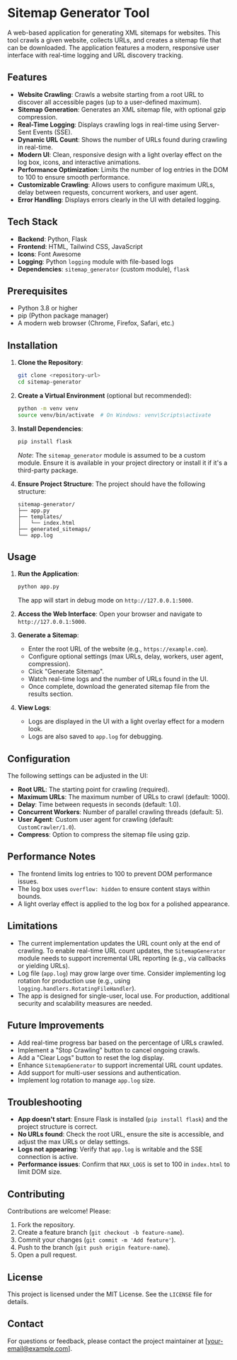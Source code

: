# Sitemap Generator Tool

A web-based application for generating XML sitemaps for websites. This tool crawls a given website, collects URLs, and creates a sitemap file that can be downloaded. The application features a modern, responsive user interface with real-time logging and URL discovery tracking.

## Features

- **Website Crawling**: Crawls a website starting from a root URL to discover all accessible pages (up to a user-defined maximum).
- **Sitemap Generation**: Generates an XML sitemap file, with optional gzip compression.
- **Real-Time Logging**: Displays crawling logs in real-time using Server-Sent Events (SSE).
- **Dynamic URL Count**: Shows the number of URLs found during crawling in real-time.
- **Modern UI**: Clean, responsive design with a light overlay effect on the log box, icons, and interactive animations.
- **Performance Optimization**: Limits the number of log entries in the DOM to 100 to ensure smooth performance.
- **Customizable Crawling**: Allows users to configure maximum URLs, delay between requests, concurrent workers, and user agent.
- **Error Handling**: Displays errors clearly in the UI with detailed logging.

## Tech Stack

- **Backend**: Python, Flask
- **Frontend**: HTML, Tailwind CSS, JavaScript
- **Icons**: Font Awesome
- **Logging**: Python `logging` module with file-based logs
- **Dependencies**: `sitemap_generator` (custom module), `flask`

## Prerequisites

- Python 3.8 or higher
- pip (Python package manager)
- A modern web browser (Chrome, Firefox, Safari, etc.)

## Installation

1. **Clone the Repository**:

   ```bash
   git clone <repository-url>
   cd sitemap-generator
   ```

2. **Create a Virtual Environment** (optional but recommended):

   ```bash
   python -m venv venv
   source venv/bin/activate  # On Windows: venv\Scripts\activate
   ```

3. **Install Dependencies**:

   ```bash
   pip install flask
   ```

   _Note_: The `sitemap_generator` module is assumed to be a custom module. Ensure it is available in your project directory or install it if it's a third-party package.

4. **Ensure Project Structure**:
   The project should have the following structure:
   ```
   sitemap-generator/
   ├── app.py
   ├── templates/
   │   └── index.html
   ├── generated_sitemaps/
   └── app.log
   ```

## Usage

1. **Run the Application**:

   ```bash
   python app.py
   ```

   The app will start in debug mode on `http://127.0.0.1:5000`.

2. **Access the Web Interface**:
   Open your browser and navigate to `http://127.0.0.1:5000`.

3. **Generate a Sitemap**:

   - Enter the root URL of the website (e.g., `https://example.com`).
   - Configure optional settings (max URLs, delay, workers, user agent, compression).
   - Click "Generate Sitemap".
   - Watch real-time logs and the number of URLs found in the UI.
   - Once complete, download the generated sitemap file from the results section.

4. **View Logs**:
   - Logs are displayed in the UI with a light overlay effect for a modern look.
   - Logs are also saved to `app.log` for debugging.

## Configuration

The following settings can be adjusted in the UI:

- **Root URL**: The starting point for crawling (required).
- **Maximum URLs**: The maximum number of URLs to crawl (default: 1000).
- **Delay**: Time between requests in seconds (default: 1.0).
- **Concurrent Workers**: Number of parallel crawling threads (default: 5).
- **User Agent**: Custom user agent for crawling (default: `CustomCrawler/1.0`).
- **Compress**: Option to compress the sitemap file using gzip.

## Performance Notes

- The frontend limits log entries to 100 to prevent DOM performance issues.
- The log box uses `overflow: hidden` to ensure content stays within bounds.
- A light overlay effect is applied to the log box for a polished appearance.

## Limitations

- The current implementation updates the URL count only at the end of crawling. To enable real-time URL count updates, the `SitemapGenerator` module needs to support incremental URL reporting (e.g., via callbacks or yielding URLs).
- Log file (`app.log`) may grow large over time. Consider implementing log rotation for production use (e.g., using `logging.handlers.RotatingFileHandler`).
- The app is designed for single-user, local use. For production, additional security and scalability measures are needed.

## Future Improvements

- Add real-time progress bar based on the percentage of URLs crawled.
- Implement a "Stop Crawling" button to cancel ongoing crawls.
- Add a "Clear Logs" button to reset the log display.
- Enhance `SitemapGenerator` to support incremental URL count updates.
- Add support for multi-user sessions and authentication.
- Implement log rotation to manage `app.log` size.

## Troubleshooting

- **App doesn't start**: Ensure Flask is installed (`pip install flask`) and the project structure is correct.
- **No URLs found**: Check the root URL, ensure the site is accessible, and adjust the max URLs or delay settings.
- **Logs not appearing**: Verify that `app.log` is writable and the SSE connection is active.
- **Performance issues**: Confirm that `MAX_LOGS` is set to 100 in `index.html` to limit DOM size.

## Contributing

Contributions are welcome! Please:

1. Fork the repository.
2. Create a feature branch (`git checkout -b feature-name`).
3. Commit your changes (`git commit -m 'Add feature'`).
4. Push to the branch (`git push origin feature-name`).
5. Open a pull request.

## License

This project is licensed under the MIT License. See the `LICENSE` file for details.

## Contact

For questions or feedback, please contact the project maintainer at [your-email@example.com].
